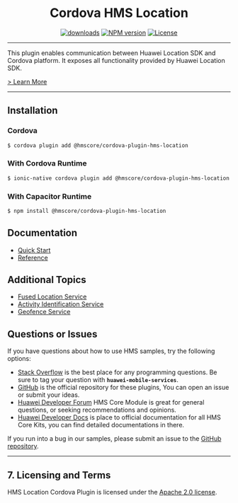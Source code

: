 <p align="center">
  <h1 align="center">Cordova HMS Location</h1>
</p>

<p align="center">
  <a href="https://www.npmjs.com/package/@hmscore/cordova-plugin-hms-location"><img src="https://img.shields.io/npm/dm/@hmscore/cordova-plugin-hms-location?color=%23007EC6&style=for-the-badge" alt="downloads"></a>
  <a href="https://www.npmjs.com/package/@hmscore/cordova-plugin-hms-location"><img src="https://img.shields.io/npm/v/@hmscore/cordova-plugin-hms-location?color=%23ed2a1c&style=for-the-badge" alt="NPM version"></a>
  <a href="./LICENSE"><img src="https://img.shields.io/npm/l/@hmscore/react-native-hms-location.svg?color=%3bcc62&style=for-the-badge" alt="License"></a>
</p>

----

This plugin enables communication between Huawei Location SDK and Cordova platform. It exposes all
functionality provided by Huawei Location SDK.

[> Learn More](https://developer.huawei.com/consumer/en/doc/development/HMS-Plugin-Guides/introduction-0000001050140246?ha_source=hms1)

---

## Installation

### Cordova

```bash
$ cordova plugin add @hmscore/cordova-plugin-hms-location
```

### With Cordova Runtime

```bash
$ ionic-native cordova plugin add @hmscore/cordova-plugin-hms-location
```

### With Capacitor Runtime

```bash
$ npm install @hmscore/cordova-plugin-hms-location
```

## Documentation

- [Quick Start](https://developer.huawei.com/consumer/en/doc/development/HMS-Plugin-Guides/preparedevenv-0000001050140250?ha_source=hms1)
- [Reference](https://developer.huawei.com/consumer/en/doc/development/HMS-Plugin-References-V1/overview-0000001050140386-V1?ha_source=hms1)

## Additional Topics

- [Fused Location Service](https://developer.huawei.com/consumer/en/doc/development/HMS-Plugin-Guides-V1/fusedlocation-0000001050142203-V1?ha_source=hms1)
- [Activity Identification Service](https://developer.huawei.com/consumer/en/doc/development/HMS-Plugin-Guides-V1/activityidentify-0000001050140254-V1?ha_source=hms1)
- [Geofence Service](https://developer.huawei.com/consumer/en/doc/development/HMS-Plugin-Guides-V1/geofence-0000001050142205-V1?ha_source=hms1)

## Questions or Issues

If you have questions about how to use HMS samples, try the following options:

- [Stack Overflow](https://stackoverflow.com/questions/tagged/huawei-mobile-services) is the best
  place for any programming questions. Be sure to tag your question
  with **`huawei-mobile-services`**.
- [GitHub](https://github.com/HMS-Core/hms-cordova-plugin) is the official repository for these
  plugins, You can open an issue or submit your ideas.
- [Huawei Developer Forum](https://forums.developer.huawei.com/forumPortal/en/home?fid=0101187876626530001&ha_source=hms1)
  HMS Core Module is great for general questions, or seeking recommendations and opinions.
- [Huawei Developer Docs](https://developer.huawei.com/consumer/en/doc/overview/HMS-Core-Plugin?ha_source=hms1)
  is place to official documentation for all HMS Core Kits, you can find detailed documentations in
  there.

If you run into a bug in our samples, please submit an issue to
the [GitHub repository](https://github.com/HMS-Core/hms-cordova-plugin).

---

## 7. Licensing and Terms

HMS Location Cordova Plugin is licensed under the [Apache 2.0 license](LICENSE).